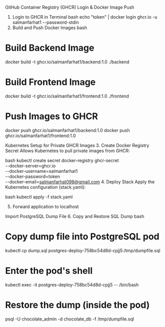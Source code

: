 GitHub Container Registry (GHCR) Login & Docker Image Push
1. Login to GHCR in Terminal
bash
echo "token" | docker login ghcr.io -u salmanfarhat1 --password-stdin
2. Build and Push Docker Images
bash
# Build Backend Image
docker build -t ghcr.io/salmanfarhat1/backend:1.0 ./backend

# Build Frontend Image
docker build -t ghcr.io/salmanfarhat1/frontend:1.0 ./frontend

# Push Images to GHCR

docker push ghcr.io/salmanfarhat1/backend:1.0
docker push ghcr.io/salmanfarhat1/frontend:1.0


Kubernetes Setup for Private GHCR Images
3. Create Docker Registry Secret
Allows Kubernetes to pull private images from GHCR:

bash
kubectl create secret docker-registry ghcr-secret \
  --docker-server=ghcr.io \
  --docker-username=salmanfarhat1 \
  --docker-password=token \
  --docker-email=salmanfarhat098@gmail.com
4. Deploy Stack
Apply the Kubernetes configuration (stack.yaml):

bash
kubectl apply -f stack.yaml

5. Forward application to localhost  

Import PostgreSQL Dump File
6. Copy and Restore SQL Dump
bash
# Copy dump file into PostgreSQL pod
kubectl cp dump.sql postgres-deploy-758bc54d8d-cpjj5:/tmp/dumpfile.sql

# Enter the pod's shell
kubectl exec -it postgres-deploy-758bc54d8d-cpjj5 -- /bin/bash

# Restore the dump (inside the pod)
psql -U chocolate_admin -d chocolate_db -f /tmp/dumpfile.sql
